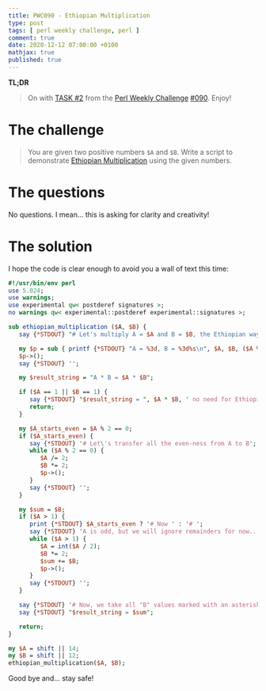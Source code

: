 ```yaml
---
title: PWC090 - Ethiopian Multiplication
type: post
tags: [ perl weekly challenge, perl ]
comment: true
date: 2020-12-12 07:00:00 +0100
mathjax: true
published: true
---
```


**TL;DR**

> On with [TASK #2][] from the [Perl Weekly Challenge][] [#090][].
> Enjoy!

# The challenge

> You are given two positive numbers `$A` and `$B`. Write a script to
> demonstrate [Ethiopian Multiplication][] using the given numbers.

# The questions

No questions. I mean... this is asking for clarity and creativity!

# The solution

I hope the code is clear enough to avoid you a wall of text this time:

```perl
#!/usr/bin/env perl
use 5.024;
use warnings;
use experimental qw< postderef signatures >;
no warnings qw< experimental::postderef experimental::signatures >;

sub ethiopian_multiplication ($A, $B) {
   say {*STDOUT} "# Let's multiply A = $A and B = $B, the Ethiopian way!";

   my $p = sub { printf {*STDOUT} "A = %3d, B = %3d%s\n", $A, $B, ($A % 2 ? '   (*)' : '') };
   $p->();
   say {*STDOUT} '';

   my $result_string = "A * B = $A * $B";

   if ($A == 1 || $B == 1) {
      say {*STDOUT} "$result_string = ", $A * $B, ' no need for Ethiopians!';
      return;
   }

   my $A_starts_even = $A % 2 == 0;
   if ($A_starts_even) {
      say {*STDOUT} '# Let\'s transfer all the even-ness from A to B';
      while ($A % 2 == 0) {
         $A /= 2;
         $B *= 2;
         $p->();
      }
      say {*STDOUT} '';
   }

   my $sum = $B;
   if ($A > 1) {
      print {*STDOUT} $A_starts_even ? '# Now ' : '# ';
      say {*STDOUT} 'A is odd, but we will ignore remainders for now...';
      while ($A > 1) {
         $A = int($A / 2);
         $B *= 2;
         $sum += $B;
         $p->();
      }
      say {*STDOUT} '';
   }

   say {*STDOUT} '# Now, we take all "B" values marked with an asterisk';
   say {*STDOUT} "$result_string = $sum";

   return;
}

my $A = shift || 14;
my $B = shift || 12;
ethiopian_multiplication($A, $B);
```

Good bye and... stay safe!

[Perl Weekly Challenge]: https://perlweeklychallenge.org/
[#090]: https://perlweeklychallenge.org/blog/perl-weekly-challenge-090/
[TASK #2]: https://perlweeklychallenge.org/blog/perl-weekly-challenge-090/#TASK2
[Perl]: https://www.perl.org/
[Ethiopian Multiplication]: https://threesixty360.wordpress.com/2009/06/09/ethiopian-multiplication/
